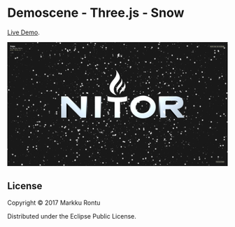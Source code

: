 # Demoscene - Three.js - Snow

[Live Demo](http://macroz.github.io/snow/).

![Snow](snow.png?raw=true)

## License

Copyright © 2017 Markku Rontu

Distributed under the Eclipse Public License.
